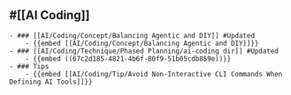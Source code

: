 ## #[[AI Coding]]
	- ### [[AI/Coding/Concept/Balancing Agentic and DIY]] #Updated
		- {{embed [[AI/Coding/Concept/Balancing Agentic and DIY]]}}
	- ### [[AI/Coding/Technique/Phased Planning/ai-coding dir]] #Updated
		- {{embed ((67c2d185-4821-4b6f-80f9-51b05cdb859e))}}
	- ### Tips
		- {{embed [[AI/Coding/Tip/Avoid Non-Interactive CLI Commands When Defining AI Tools]]}}